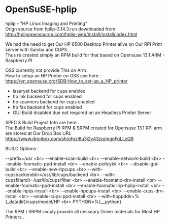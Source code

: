 OpenSuSE-hplip
==============

hplip - "HP Linux Imaging and Printing"<br>
Orign source from hplip-3.14.3.run downloaded from http://hplipopensource.com/hplip-web/install/install/index.html

We had the need to get Our HP 6500 Desktop Printer alive on Our RPI Print server with Samba and CUPS.<br>
Thus re created simply an RPM build  for that based on Opensuse 13.1 ARM - Raspberry PI<br>

 OSS currently not provide  This on Arm .<br>
 How to setup an HP Printer on OSS see here : https://en.opensuse.org/SDB:How_to_set-up_a_HP_printer


-  laseryet backend for cups enabled
-  hp Ink backend for cups enabled
-  hp scanners backend for cups enabled
-  hp fax backend for cups enabled
-  GUI Build disabled due not required on an Headless Printer Server 


  SPEC & Build Project  Info are here .<br>
  The Build for Raspberry PI RPM & SRPM created for Opensuse 13.1 RPI arm<br>
  are stored at Our Drop Box URL https://www.dropbox.com/sh/ofpzj8u3j2v43zq/mqoFqLLzQB<br>



BUILD Options :

   --prefix=/usr \<br>
   --enable-scan-build \<br>
   --enable-network-build \<br>
   --enable-foomatic-ppd-install \<br>
   --enable-policykit \<br>
   --disable-gui-build \<br>
   --enable-new-hpcups \<br>
   --with-cupsbackenddir=/usr/lib/cups/backend \<br>
   --with-cupsfilterdir=/usr/lib/cups/filter \<br>
   --enable-foomatic-drv-install \<br>
   --enable-foomatic-ppd-install \<br>
   --enable-foomatic-rip-hplip-install \<br>
   --enable-hpijs-install \<br>
   --enable-hpcups-install \<br>
   --enable-cups-drv-install \<br>
   --enable-cups-ppd-install \<br>
   --with-hpppddir=%{_datadir}/cups/model/HP \<br>
   PYTHON=%{__python}<br>
   
   
   The RPM / SRPM simply provide  all nesseary Driver  materials for Most HP Printers .
   <br>
